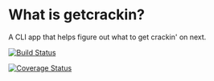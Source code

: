 # What is getcrackin?

A CLI app that helps figure out what to get crackin' on next.

[![Build Status](https://travis-ci.org/tobinquadros/getcrackin.svg)](https://travis-ci.org/tobinquadros/getcrackin)

[![Coverage Status](https://img.shields.io/coveralls/tobinquadros/getcrackin.svg)](https://coveralls.io/r/tobinquadros/getcrackin)

